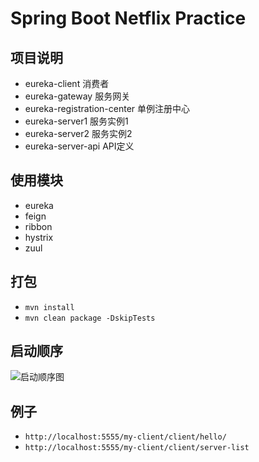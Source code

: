 # Spring Boot Netflix Practice

## 项目说明

- eureka-client 消费者
- eureka-gateway 服务网关
- eureka-registration-center 单例注册中心
- eureka-server1 服务实例1
- eureka-server2 服务实例2
- eureka-server-api API定义

## 使用模块

- eureka
- feign
- ribbon
- hystrix
- zuul

## 打包

- `mvn install`
- `mvn clean package -DskipTests`

## 启动顺序

![启动顺序图](https://s1.ax1x.com/2020/06/18/NegJD1.png)

## 例子
- `http://localhost:5555/my-client/client/hello/`
- `http://localhost:5555/my-client/client/server-list`
